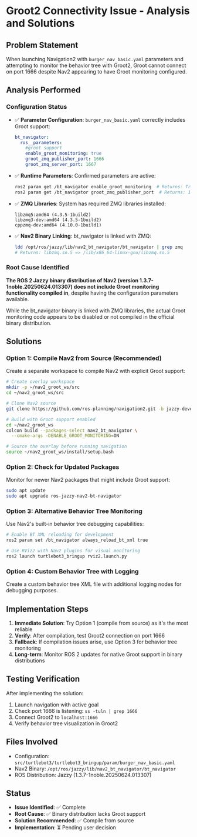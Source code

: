 # Groot2 Connectivity Issue - Analysis and Solutions

## Problem Statement

When launching Navigation2 with `burger_nav_basic.yaml` parameters and attempting to monitor the behavior tree with Groot2, Groot cannot connect on port 1666 despite Nav2 appearing to have Groot monitoring configured.

## Analysis Performed

### Configuration Status
- ✅ **Parameter Configuration**: `burger_nav_basic.yaml` correctly includes Groot support:
  ```yaml
  bt_navigator:
    ros__parameters:
      #groot support
      enable_groot_monitoring: true
      groot_zmq_publisher_port: 1666
      groot_zmq_server_port: 1667
  ```

- ✅ **Runtime Parameters**: Confirmed parameters are active:
  ```bash
  ros2 param get /bt_navigator enable_groot_monitoring  # Returns: True
  ros2 param get /bt_navigator groot_zmq_publisher_port  # Returns: 1666
  ```

- ✅ **ZMQ Libraries**: System has required ZMQ libraries installed:
  ```
  libzmq5:amd64 (4.3.5-1build2)
  libzmq3-dev:amd64 (4.3.5-1build2)
  cppzmq-dev:amd64 (4.10.0-1build1)
  ```

- ✅ **Nav2 Binary Linking**: bt_navigator is linked with ZMQ:
  ```bash
  ldd /opt/ros/jazzy/lib/nav2_bt_navigator/bt_navigator | grep zmq
  # Returns: libzmq.so.5 => /lib/x86_64-linux-gnu/libzmq.so.5
  ```

### Root Cause Identified

**The ROS 2 Jazzy binary distribution of Nav2 (version 1.3.7-1noble.20250624.013307) does not include Groot monitoring functionality compiled in**, despite having the configuration parameters available.

While the bt_navigator binary is linked with ZMQ libraries, the actual Groot monitoring code appears to be disabled or not compiled in the official binary distribution.

## Solutions

### Option 1: Compile Nav2 from Source (Recommended)

Create a separate workspace to compile Nav2 with explicit Groot support:

```bash
# Create overlay workspace
mkdir -p ~/nav2_groot_ws/src
cd ~/nav2_groot_ws/src

# Clone Nav2 source
git clone https://github.com/ros-planning/navigation2.git -b jazzy-devel

# Build with Groot support enabled
cd ~/nav2_groot_ws
colcon build --packages-select nav2_bt_navigator \
  --cmake-args -DENABLE_GROOT_MONITORING=ON

# Source the overlay before running navigation
source ~/nav2_groot_ws/install/setup.bash
```

### Option 2: Check for Updated Packages

Monitor for newer Nav2 packages that might include Groot support:

```bash
sudo apt update
sudo apt upgrade ros-jazzy-nav2-bt-navigator
```

### Option 3: Alternative Behavior Tree Monitoring

Use Nav2's built-in behavior tree debugging capabilities:

```bash
# Enable BT XML reloading for development
ros2 param set /bt_navigator always_reload_bt_xml true

# Use RViz2 with Nav2 plugins for visual monitoring
ros2 launch turtlebot3_bringup rviz2.launch.py
```

### Option 4: Custom Behavior Tree with Logging

Create a custom behavior tree XML file with additional logging nodes for debugging purposes.

## Implementation Steps

1. **Immediate Solution**: Try Option 1 (compile from source) as it's the most reliable
2. **Verify**: After compilation, test Groot2 connection on port 1666
3. **Fallback**: If compilation issues arise, use Option 3 for behavior tree monitoring
4. **Long-term**: Monitor ROS 2 updates for native Groot support in binary distributions

## Testing Verification

After implementing the solution:

1. Launch navigation with active goal
2. Check port 1666 is listening: `ss -tuln | grep 1666`
3. Connect Groot2 to `localhost:1666`
4. Verify behavior tree visualization in Groot2

## Files Involved

- Configuration: `src/turtlebot3/turtlebot3_bringup/param/burger_nav_basic.yaml`
- Nav2 Binary: `/opt/ros/jazzy/lib/nav2_bt_navigator/bt_navigator`
- ROS Distribution: Jazzy (1.3.7-1noble.20250624.013307)

## Status

- **Issue Identified**: ✅ Complete
- **Root Cause**: ✅ Binary distribution lacks Groot support
- **Solution Recommended**: ✅ Compile from source
- **Implementation**: ⏳ Pending user decision